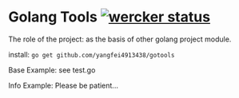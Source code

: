 # Golang Tools [![wercker status](https://app.wercker.com/status/49eb7e5141480529ed7d4e53fe13ab00/s/master "wercker status")](https://app.wercker.com/project/byKey/49eb7e5141480529ed7d4e53fe13ab00)

The role of the project: as the basis of other golang project module.

install: `go get github.com/yangfei4913438/gotools`

Base Example: see test.go

Info Example: Please be patient...
